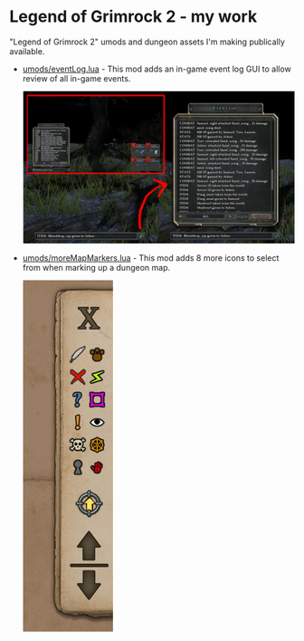 # Legend of Grimrock 2 - my work

"Legend of Grimrock 2" umods and dungeon assets I'm making publically available.

- [umods/eventLog.lua](https://github.com/jon-heard/Grimrock-2-work/blob/main/umods/eventLog.lua) - This mod adds an in-game event log GUI to allow review of all in-game events.

    ![View of the Event Log umod when minimized and maximized](ReadmeMedia/eventLog_01.png)

- [umods/moreMapMarkers.lua](https://github.com/jon-heard/Grimrock-2-work/blob/main/umods/moreMapMarkers.lua) - This mod adds 8 more icons to select from when marking up a dungeon map.

    ![View of the More Map markers umod as seen in the map interface](ReadmeMedia/moreMapMarkers_01.png)
